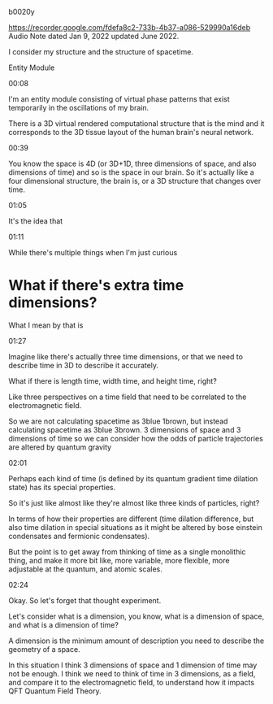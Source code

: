 b0020y

https://recorder.google.com/fdefa8c2-733b-4b37-a086-529990a16deb
Audio Note dated Jan 9, 2022 updated June 2022.

I consider my structure and the structure of spacetime.

Entity Module

00:08

I'm an entity module consisting of virtual phase patterns that exist temporarily in the oscillations of my brain.

There is a 3D virtual rendered computational structure that is the mind and it corresponds to the 3D tissue layout of the human brain's neural network. 

00:39

You know the space is 4D (or 3D+1D, three dimensions of space, and also dimensions of time) and so is the space in our brain. So it's actually like a four dimensional structure, the brain is, or a 3D structure that changes over time.

01:05

It's the idea that

01:11

While there's multiple things when I'm just curious 

# What if there's extra time dimensions?

What I mean by that is 

01:27

Imagine like there's actually three time dimensions, or that we need to describe time in 3D to describe it accurately.

What if there is length time, width time, and height time, right?

Like three perspectives on a time field that need to be correlated to the electromagnetic field.

So we are not calculating spacetime as 3blue 1brown, but instead calculating spacetime as 3blue 3brown. 3 dimensions of space and 3 dimensions of time so we can consider how the odds of particle trajectories are altered by quantum gravity

02:01

Perhaps each kind of time (is defined by its quantum gradient time dilation state) has its special properties.

So it's just like almost like they're almost like three kinds of particles, right?

In terms of how their properties are different (time dilation difference, but also time dilation in special situations as it might be altered by bose einstein condensates and fermionic condensates).

But the point is to get away from thinking of time as a single monolithic thing, and make it more bit like, more variable, more flexible, more adjustable at the quantum, and atomic scales.

02:24

Okay. So let's forget that thought experiment.

Let's consider what is a dimension, you know, what is a dimension of space, and what is a dimension of time?

A dimension is the minimum amount of description you need to describe the geometry of a space.

In this situation I think 3 dimensions of space and 1 dimension of time may not be enough. I think we need to think of time in 3 dimensions, as a field, and compare it to the electromagnetic field, to understand how it impacts QFT Quantum Field Theory.

